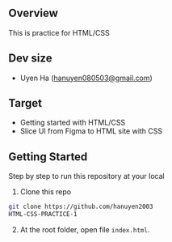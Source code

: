 ## Overview

This is practice for HTML/CSS

## Dev size

- Uyen Ha (hanuyen080503@gmail.com)

## Target

- Getting started with HTML/CSS
- Slice UI from Figma to HTML site with CSS

## Getting Started

Step by step to run this repository at your local

1. Clone this repo

```bash
git clone https://github.com/hanuyen2003
HTML-CSS-PRACTICE-1
```

2. At the root folder, open file `index.html`.

